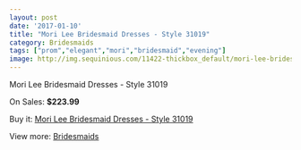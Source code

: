 ```yaml
---
layout: post
date: '2017-01-10'
title: "Mori Lee Bridesmaid Dresses - Style 31019"
category: Bridesmaids
tags: ["prom","elegant","mori","bridesmaid","evening"]
image: http://img.sequinious.com/11422-thickbox_default/mori-lee-bridesmaid-dresses-style-31019.jpg
---
```

Mori Lee Bridesmaid Dresses - Style 31019

On Sales: **$223.99**
<a href="https://www.sequinious.com/bridesmaids/5219-mori-lee-bridesmaid-dresses-style-31019.html"><amp-img layout="responsive" width="600" height="600" src="//img.sequinious.com/11422-thickbox_default/mori-lee-bridesmaid-dresses-style-31019.jpg" alt="Mori Lee Bridesmaid Dresses - Style 31019 0" /></a>
<a href="https://www.sequinious.com/bridesmaids/5219-mori-lee-bridesmaid-dresses-style-31019.html"><amp-img layout="responsive" width="600" height="600" src="//img.sequinious.com/11423-thickbox_default/mori-lee-bridesmaid-dresses-style-31019.jpg" alt="Mori Lee Bridesmaid Dresses - Style 31019 1" /></a>

Buy it: [Mori Lee Bridesmaid Dresses - Style 31019](https://www.sequinious.com/bridesmaids/5219-mori-lee-bridesmaid-dresses-style-31019.html "Mori Lee Bridesmaid Dresses - Style 31019")

View more: [Bridesmaids](https://www.sequinious.com/3-bridesmaids "Bridesmaids")